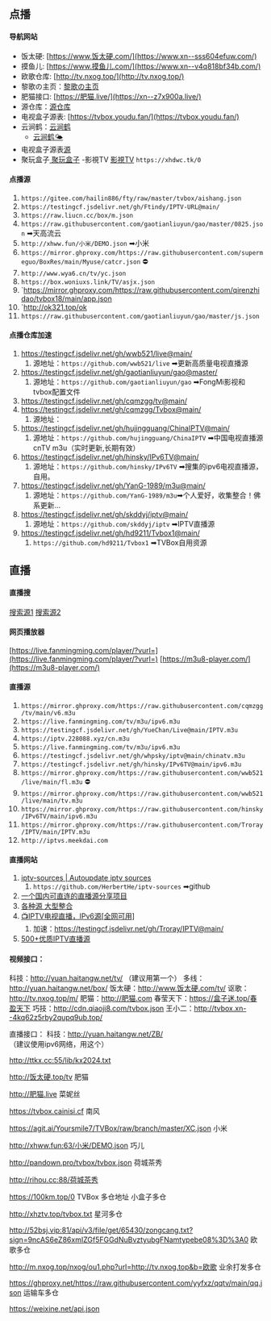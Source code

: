## 点播

#### 导航网站

- 饭太硬: [https://www.饭太硬.com/](https://www.xn--sss604efuw.com/)
- 摸鱼儿: [https://www.摸鱼儿.com/](https://www.xn--v4q818bf34b.com/)
- 欧歌仓库: [http://tv.nxog.top/](http://tv.nxog.top/)
- 黎歌の主页：[黎歌の主页](https://lige.chat/)
- 肥猫接口: [https://肥猫.live/](https://xn--z7x900a.live/)
- 源仓库：[源仓库](https://www.yckceo.com/index/applist/tvbox.html)
- 电视盒子源表: [https://tvbox.youdu.fan/](https://tvbox.youdu.fan/)
- 云涧鹤：[云涧鹤](https://flowus.cn/share/cb13f47f-f1fa-41d4-bcc6-e184bcc64f56)
	- [ 云涧鹤🌤️](https://www.i46.top/jsjc/29.html)
- 电视盒子源表[源](https://cyuan.netlify.app/)
- 聚玩盒子[ 聚玩盒子](https://www.juwanhezi.com/other/jsonlist)
-影視TV [影視TV](https://xhdwc.tk/)
	 `https://xhdwc.tk/0`  


#### 点播源
1. `https://gitee.com/hailin886/fty/raw/master/tvbox/aishang.json`
2. `https://testingcf.jsdelivr.net/gh/Ftindy/IPTV-URL@main/`
3. `https://raw.liucn.cc/box/m.json`
4. `https://raw.githubusercontent.com/gaotianliuyun/gao/master/0825.json`  ➡天高流云
5. `http://xhww.fun/小米/DEMO.json`  ➡小米
6. `https://mirror.ghproxy.com/https://raw.githubusercontent.com/supermeguo/BoxRes/main/Myuse/catcr.json` ⛔
7.  `http://www.wya6.cn/tv/yc.json`
8. `https://box.woniuxs.link/TV/asjx.json`
9. `https://mirror.ghproxy.com/https://raw.githubusercontent.com/qirenzhidao/tvbox18/main/app.json
10. `http://ok321.top/ok 
11. `https://raw.githubusercontent.com/gaotianliuyun/gao/master/js.json `


#### 点播仓库加速

1. https://testingcf.jsdelivr.net/gh/wwb521/live@main/ 
	1. 源地址：`https://github.com/wwb521/live` ➡更新高质量电视直播源
2. https://testingcf.jsdelivr.net/gh/gaotianliuyun/gao@master/
	1. 源地址：`https://github.com/gaotianliuyun/gao`  ➡FongMi影视和tvbox配置文件
3. https://testingcf.jsdelivr.net/gh/cqmzgg/tv@main/
4. https://testingcf.jsdelivr.net/gh/cqmzgg/Tvbox@main/
	1. 源地址：
5. https://testingcf.jsdelivr.net/gh/hujingguang/ChinaIPTV@main/
	1. 源地址：`https://github.com/hujingguang/ChinaIPTV` ➡中国电视直播源 cnTV m3u（实时更新,长期有效）
6. https://testingcf.jsdelivr.net/gh/hinsky/IPv6TV@main/
	1. 源地址：`https://github.com/hinsky/IPv6TV`  ➡搜集的ipv6电视直播源，自用。
7. https://testingcf.jsdelivr.net/gh/YanG-1989/m3u@main/
	1. 源地址：`https://github.com/YanG-1989/m3u`➡个人爱好，收集整合！佛系更新…
8.  https://testingcf.jsdelivr.net/gh/skddyj/iptv@main/
	1. 源地址：`https://github.com/skddyj/iptv` ➡IPTV直播源
9. https://testingcf.jsdelivr.net/gh/hd9211/Tvbox1@main/ 
	1. `https://github.com/hd9211/Tvbox1` ➡TVBox自用资源



## 直播

#### 直播搜

[搜索源1](http://tonkiang.us/)
[搜索源2](https://www.foodieguide.com/iptvsearch)

#### 网页播放器

[https://live.fanmingming.com/player/?vurl=](https://live.fanmingming.com/player/?vurl=)
[https://m3u8-player.com/](https://m3u8-player.com/)

#### 直播源

1. `https://mirror.ghproxy.com/https://raw.githubusercontent.com/cqmzgg/tv/main/v6.m3u`
2. `https://live.fanmingming.com/tv/m3u/ipv6.m3u `
3. `https://testingcf.jsdelivr.net/gh/YueChan/Live@main/IPTV.m3u`
4. `https://iptv.228088.xyz/cn.m3u`
5. `https://live.fanmingming.com/tv/m3u/ipv6.m3u`
6. `https://testingcf.jsdelivr.net/gh/whpsky/iptv@main/chinatv.m3u`
7. `https://testingcf.jsdelivr.net/gh/hinsky/IPv6TV@main/ipv6.m3u`
8. `https://mirror.ghproxy.com/https://raw.githubusercontent.com/wwb521/live/main/fl.m3u`  ⛔
9. `https://mirror.ghproxy.com/https://raw.githubusercontent.com/wwb521/live/main/tv.m3u` 
10. `https://mirror.ghproxy.com/https://raw.githubusercontent.com/hinsky/IPv6TV/main/ipv6.m3u`
12. `https://mirror.ghproxy.com/https://raw.githubusercontent.com/Troray/IPTV/main/IPTV.m3u`
13. `http://iptvs.meekdai.com`

#### 直播网站

1. [iptv-sources | Autoupdate iptv sources](https://m3u.ibert.me/)
	1. `https://github.com/HerbertHe/iptv-sources` ➡github
2. [一个国内可直连的直播源分享项目]( https://live.zhoujie218.top/)
 1. [各种源 大型整合](https://zgq-inc.github.io/source/)
3. [📺IPTV电视直播，IPv6源[全网可用]](https://github.com/Troray/IPTV)
	1. 加速：https://testingcf.jsdelivr.net/gh/Troray/IPTV@main/
4. [500+优质IPTV直播源 ](https://www.upx8.com/4005)


#### 视频接口：
科技：http://yuan.haitangw.net/tv/
（建议用第一个）
多线：http://yuan.haitangw.net/box/
饭太硬：http://www.饭太硬.com/tv/
讴歌：http://tv.nxog.top/m/
肥猫：http://肥猫.com
春莹天下：https://盒子迷.top/春盈天下
巧技：http://cdn.qiaoji8.com/tvbox.json
王小二：http://tvbox.xn--4kq62z5rby2qupq9ub.top/


直播接口：
科技：http://yuan.haitangw.net/ZB/
（建议使用ipv6网络，用这个）

http://ttkx.cc:55/lib/kx2024.txt

http://饭太硬.top/tv
肥猫

http://肥猫.live
菜妮丝

https://tvbox.cainisi.cf
南风

https://agit.ai/Yoursmile7/TVBox/raw/branch/master/XC.json
小米

http://xhww.fun:63/小米/DEMO.json
巧儿

http://pandown.pro/tvbox/tvbox.json
荷城茶秀

http://rihou.cc:88/荷城茶秀

https://100km.top/0
TVBox 多仓地址
小盒子多仓

http://xhztv.top/tvbox.txt
星河多仓

http://52bsj.vip:81/api/v3/file/get/65430/zongcang.txt?sign=9ncAS6eZ86xmIZGf5FGGdNuBvztyubgFNamtypebe08%3D%3A0
欧歌多仓

http://m.nxog.top/nxog/ou1.php?url=http://tv.nxog.top&b=欧歌
业余打发多仓

https://ghproxy.net/https://raw.githubusercontent.com/yyfxz/qqtv/main/qq.json
运输车多仓

https://weixine.net/api.json

